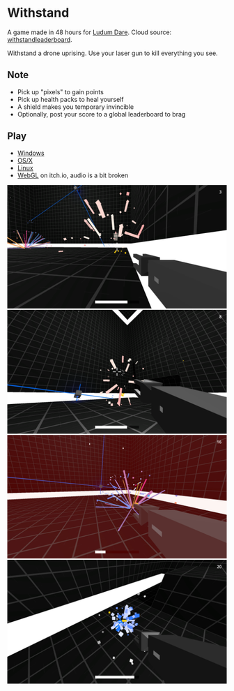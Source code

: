 # Withstand

A game made in 48 hours for [Ludum Dare](http://ludumdare.com/compo/ludum-dare-37/?action=preview&uid=10029). Cloud source: [withstandleaderboard](https://github.com/paidgeek/withstandleaderboard).

Withstand a drone uprising. Use your laser gun to kill everything you see.

## Note
- Pick up "pixels" to gain points
- Pick up health packs to heal yourself
- A shield makes you temporary invincible
- Optionally, post your score to a global leaderboard to brag

## Play
- [Windows](https://github.com/paidgeek/Withstand/blob/master/Compo/Windows/Withstand.zip?raw=true)
- [OS/X](https://github.com/paidgeek/Withstand/blob/master/Compo/Mac/Withstand.zip?raw=true)
- [Linux](https://github.com/paidgeek/Withstand/blob/master/Compo/Linux/Withstand.zip?raw=true)
- [WebGL](https://paidgeek.itch.io/withstand) on itch.io, audio is a bit broken

![alt](Compo/ss0.png)
![alt](Compo/ss1.png)
![alt](Compo/ss2.png)
![alt](Compo/ss3.png)
